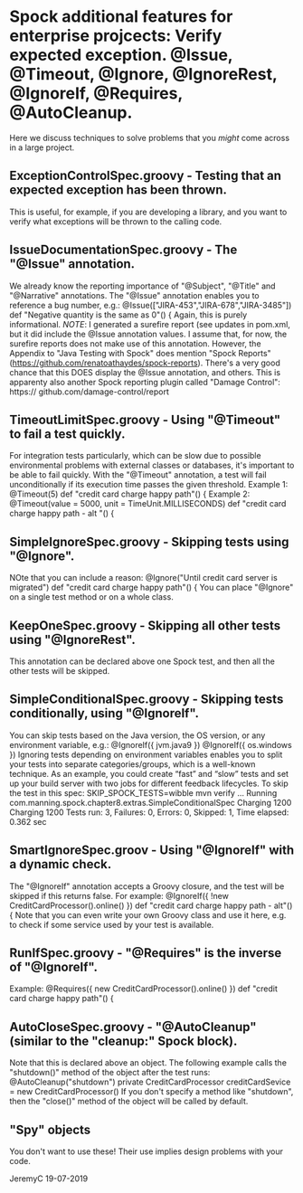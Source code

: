 # Spock additional features for enterprise projcects: Verify expected exception. @Issue, @Timeout, @Ignore, @IgnoreRest, @IgnoreIf, @Requires, @AutoCleanup.

Here we discuss techniques to solve problems that you *might* come across in a large project.


## ExceptionControlSpec.groovy - Testing that an expected exception has been thrown.
This is useful, for example, if you are developing a library, and you
want to verify what exceptions will be thrown to the calling code.


## IssueDocumentationSpec.groovy - The "@Issue" annotation.
We already know the reporting importance of "@Subject", "@Title" and "@Narrative" annotations.
The "@Issue" annotation enables you to reference a bug number, e.g.:
	@Issue(["JIRA-453","JIRA-678","JIRA-3485"])
	def "Negative quantity is the same as 0"() {
Again, this is purely informational. 
*NOTE*: I generated a surefire report (see updates in pom.xml, but it did include the
@Issue annotation values. I assume that, for now, the surefire reports does not make
use of this annotation. However, the Appendix to "Java Testing with Spock" does mention
"Spock Reports" (https://github.com/renatoathaydes/spock-reports). There's a very good
chance that this DOES display the @Issue annotation, and others.
This is apparenty also another Spock reporting plugin called "Damage Control":
https:// github.com/damage-control/report


## TimeoutLimitSpec.groovy - Using "@Timeout" to fail a test quickly.
For integration tests particularly, which can be slow due to possible environmental 
problems with external classes or databases, it's important to be able to fail quickly. 
With the "@Timeout" annotation, a test will fail unconditionally if its execution time 
passes the given threshold.
Example 1:
	@Timeout(5)
	def "credit card charge happy path"() {
Example 2:
	@Timeout(value = 5000, unit = TimeUnit.MILLISECONDS)
	def "credit card charge happy path - alt "() {


## SimpleIgnoreSpec.groovy - Skipping tests using "@Ignore".
NOte that you can include a reason:
	@Ignore("Until credit card server is migrated")
	def "credit card charge happy path"() {
You can place "@Ignore" on a single test method or on a whole class.


## KeepOneSpec.groovy - Skipping all other tests using "@IgnoreRest".
This annotation can be declared above one Spock test, and then all the other
tests will be skipped.


## SimpleConditionalSpec.groovy - Skipping tests conditionally, using "@IgnoreIf".
You can skip tests based on the Java version, the OS version, or any environment
variable, e.g.:
	@IgnoreIf({ jvm.java9 })
	@IgnoreIf({ os.windows })
Ignoring tests depending on environment variables enables you to split  your tests 
into separate categories/groups, which is a well-known technique. As an example, 
you could create “fast” and “slow” tests and set up your build server with two
jobs for different feedback lifecycles. To skip the test in this spec:
	SKIP_SPOCK_TESTS=wibble mvn verify
	...
	Running com.manning.spock.chapter8.extras.SimpleConditionalSpec
	Charging 1200
	Charging 1200
	Tests run: 3, Failures: 0, Errors: 0, Skipped: 1, Time elapsed: 0.362 sec


## SmartIgnoreSpec.groov - Using "@IgnoreIf" with a dynamic check.
The "@IgnoreIf" annotation accepts a Groovy closure, and the test will be skipped
if this returns false. For example:
	@IgnoreIf({ !new CreditCardProcessor().online() })
	def "credit card charge happy path - alt"() {
Note that you can even write your own Groovy class and use it here, e.g. to 
check if some service used by your test is available.


## RunIfSpec.groovy - "@Requires" is the inverse of "@IgnoreIf".
Example:
	@Requires({ new CreditCardProcessor().online() })
	def "credit card charge happy path"() {


## AutoCloseSpec.groovy - "@AutoCleanup" (similar to the "cleanup:" Spock block).
Note that this is declared above an object. The following example calls the
"shutdown()" method of the object after the test runs:
	@AutoCleanup("shutdown")
	private CreditCardProcessor creditCardSevice = new CreditCardProcessor()
If you don't specify a method like "shutdown", then the "close()" method of the
object will be called by default.


## "Spy" objects
You don't want to use these! Their use implies design problems with your code.


JeremyC 19-07-2019
